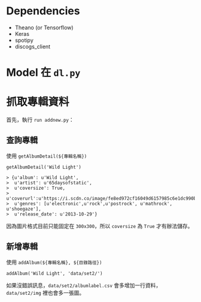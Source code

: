 # Dependencies
 - Theano (or Tensorflow)
 - Keras
 - spotipy
 - discogs_client

# Model 在 `dl.py`
# 抓取專輯資料

首先，執行 `run addnew.py`：
## 查詢專輯
使用 `getAlbumDetail(${專輯名稱})`

    getAlbumDetail('Wild Light')

    > {u'album': u'Wild Light',
    >  u'artist': u'65daysofstatic',
    >  u'coversize': True,
    >  u'coverurl':u'https://i.scdn.co/image/fe8ed972cf16049d6157985c6e1dc990b8f7b9ca',
    >  u'genres': [u'electronic',u'rock',u'postrock', u'mathrock', u'shoegaze'],
    >  u'release_date': u'2013-10-29'}
因為圖片格式目前只能固定在 `300x300`，所以 `coversize` 為 `True` 才有辦法儲存。

## 新增專輯
使用 `addAlbum(${專輯名稱}, ${目錄路徑})`

    addAlbum('Wild Light', 'data/set2/')
如果沒錯誤訊息，`data/set2/albumlabel.csv` 會多增加一行資料，`data/set2/img` 裡也會多一張圖。
